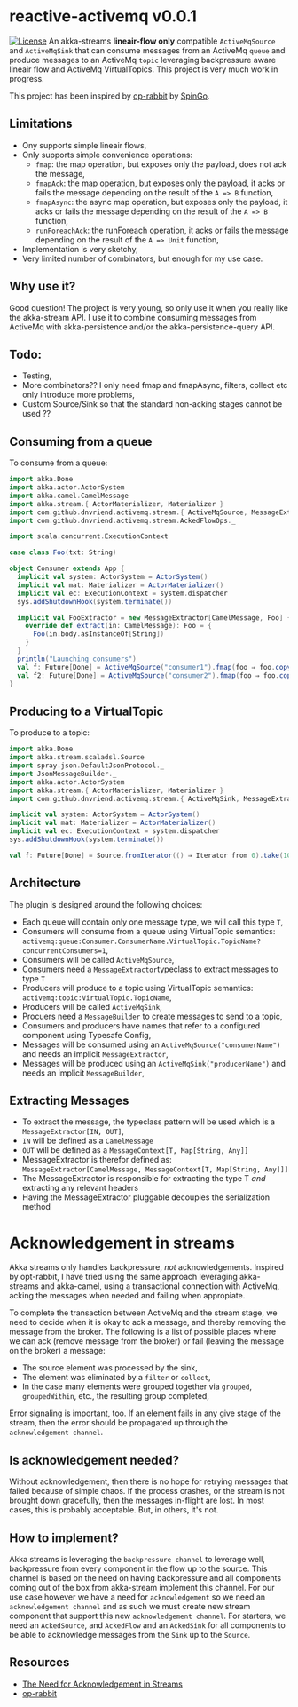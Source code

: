 # reactive-activemq v0.0.1 
[![License](http://img.shields.io/:license-Apache%202-red.svg)](http://www.apache.org/licenses/LICENSE-2.0.txt)
An akka-streams __lineair-flow only__ compatible `ActiveMqSource` and `ActiveMqSink` that can consume messages from an ActiveMq `queue` and 
produce messages to an ActiveMq `topic` leveraging backpressure aware lineair flow and ActiveMq VirtualTopics. This project is 
very much work in progress.

This project has been inspired by [op-rabbit][op-rabbit] by [SpinGo][spingo].

## Limitations
- Ony supports simple lineair flows,
- Only supports simple convenience operations:
  - `fmap`: the map operation, but exposes only the payload, does not ack the message,
  - `fmapAck`: the map operation, but exposes only the payload, it acks or fails the message depending on the result of the `A => B` function,
  - `fmapAsync`: the async map operation, but exposes only the payload, it acks or fails the message depending on the result of the `A => B` function,
  - `runForeachAck`: the runForeach operation, it acks or fails the message depending on the result of the `A => Unit` function, 
- Implementation is very sketchy,
- Very limited number of combinators, but enough for my use case.

## Why use it?
Good question! The project is very young, so only use it when you really like the akka-stream API. 
I use it to combine consuming messages from ActiveMq with akka-persistence and/or the akka-persistence-query API.

## Todo:
- Testing,
- More combinators?? I only need fmap and fmapAsync, filters, collect etc only introduce more problems,
- Custom Source/Sink so that the standard non-acking stages cannot be used ??

## Consuming from a queue
To consume from a queue: 

```scala
import akka.Done
import akka.actor.ActorSystem
import akka.camel.CamelMessage
import akka.stream.{ ActorMaterializer, Materializer }
import com.github.dnvriend.activemq.stream.{ ActiveMqSource, MessageExtractor }
import com.github.dnvriend.activemq.stream.AckedFlowOps._

import scala.concurrent.ExecutionContext

case class Foo(txt: String)

object Consumer extends App {
  implicit val system: ActorSystem = ActorSystem()
  implicit val mat: Materializer = ActorMaterializer()
  implicit val ec: ExecutionContext = system.dispatcher
  sys.addShutdownHook(system.terminate())

  implicit val FooExtractor = new MessageExtractor[CamelMessage, Foo] {
    override def extract(in: CamelMessage): Foo = {
      Foo(in.body.asInstanceOf[String])
    }
  }
  println("Launching consumers")
  val f: Future[Done] = ActiveMqSource("consumer1").fmap(foo ⇒ foo.copy(txt = foo.txt + "c1!")).runForeachAck(txt ⇒ println(txt + "c1"))
  val f2: Future[Done] = ActiveMqSource("consumer2").fmap(foo ⇒ foo.copy(txt = foo.txt + "c2!")).runForeachAck(txt ⇒ println(txt + "c2"))
}
```

## Producing to a VirtualTopic
To produce to a topic:

```scala
import akka.Done
import akka.stream.scaladsl.Source
import spray.json.DefaultJsonProtocol._
import JsonMessageBuilder._
import akka.actor.ActorSystem
import akka.stream.{ ActorMaterializer, Materializer }
import com.github.dnvriend.activemq.stream.{ ActiveMqSink, MessageExtractor }

implicit val system: ActorSystem = ActorSystem()
implicit val mat: Materializer = ActorMaterializer()
implicit val ec: ExecutionContext = system.dispatcher
sys.addShutdownHook(system.terminate())

val f: Future[Done] = Source.fromIterator(() ⇒ Iterator from 0).take(100).map(nr ⇒ List.fill(10)(nr)).runWith(ActiveMqSink("producer1"))
```

## Architecture
The plugin is designed around the following choices:
- Each queue will contain only one message type, we will call this type `T`,
- Consumers will consume from a queue using VirtualTopic semantics: `activemq:queue:Consumer.ConsumerName.VirtualTopic.TopicName?concurrentConsumers=1`,
- Consumers will be called `ActiveMqSource`,
- Consumers need a `MessageExtractor`typeclass to extract messages to type `T`
- Producers will produce to a topic using VirtualTopic semantics: `activemq:topic:VirtualTopic.TopicName`,
- Producers will be called `ActiveMqSink`,
- Procuers need a `MessageBuilder` to create messages to send to a topic,
- Consumers and producers have names that refer to a configured component using Typesafe Config,
- Messages will be consumed using an `ActiveMqSource("consumerName")` and needs an implicit `MessageExtractor`,
- Messages will be produced using an `ActiveMqSink("producerName")` and needs an implicit `MessageBuilder`,

## Extracting Messages
- To extract the message, the typeclass pattern will be used which is a `MessageExtractor[IN, OUT]`,
- `IN` will be defined as a `CamelMessage`
- `OUT` will be defined as a `MessageContext[T, Map[String, Any]]`
- MessageExtractor is therefor defined as: `MessageExtractor[CamelMessage, MessageContext[T, Map[String, Any]]]`
- The MessageExtractor is responsible for extracting the type T *and* extracting any relevant headers
- Having the MessageExtractor pluggable decouples the serialization method 
 
# Acknowledgement in streams
Akka streams only handles backpressure, *not* acknowledgements. Inspired by opt-rabbit, I have tried using the same approach
leveraging akka-streams and akka-camel, using a transactional connection with ActiveMq, acking the messages when needed and failing
when appropiate. 

To complete the transaction between ActiveMq and the stream stage, we need to decide when it is okay to ack a message, and thereby
removing the message from the broker. The following is a list of possible places where we can ack (remove message from the broker) 
or fail (leaving the message on the broker) a message: 

- The source element was processed by the sink,
- The element was eliminated by a `filter` or `collect`,
- In the case many elements were grouped together via `grouped`, `groupedWithin`, etc., the resulting group completed,

Error signaling is important, too. If an element fails in any give stage of the stream, then the error should be propagated 
up through the `acknowledgement channel`.
 
## Is acknowledgement needed?
Without acknowledgement, then there is no hope for retrying messages that failed because of simple chaos. If the process crashes, 
or the stream is not brought down gracefully, then the messages in-flight are lost. In most cases, this is probably acceptable. 
But, in others, it's not.
 
## How to implement?
Akka streams is leveraging the `backpressure channel` to leverage well, backpressure from every component in the flow up to the source. This 
channel is based on the need on having backpressure and all components coming out of the box from akka-stream implement this channel. For 
our use case however we have a need for `acknowledgement` so we need an `acknowledgement channel` and as such we must create new stream 
component that support this new `acknowledgement channel`. For starters, we need an `AckedSource`, and `AckedFlow` and an `AckedSink` for
all components to be able to acknowledge messages from the `Sink` up to the `Source`.  

## Resources
- [The Need for Acknowledgement in Streams][need-for-ack]
- [op-rabbit][op-rabbit]

[need-for-ack]: http://tim.theenchanter.com/2015/07/the-need-for-acknowledgement-in-streams.html
[op-rabbit]: https://github.com/SpinGo/op-rabbit
[spingo]: https://www.spingo.com/